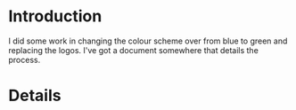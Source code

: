 # Introduction #

I did some work in changing the colour scheme over from blue to green and replacing the logos.  I've got a document somewhere that details the process.


# Details #
